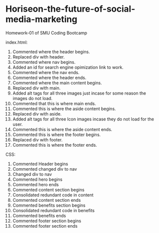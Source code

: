 # Horiseon-the-future-of-social-media-marketing
Homework-01 of SMU Coding Bootcamp

index.html: 

1. Commented where the header begins.
2. Replaced div with header.
3. Commented where nav begins.
4. Added an id for search engine opimization link to work.
5. Commented where the nav ends.
6. Commented where the header ends.
7. Commented where the main content begins.
8. Replaced div with main.
9. Added alt tags for all three images just incase for some reason the images do not load.
10. Commented that this is where main ends.
11. Commented this is where the aside content begins.
12. Replaced div with aside.
13. Added alt tags for all three Icon images incase they do not load for the user.
14. Commented this is where the aside content ends.
15. Commented this is where the footer begins.
16. Replaced div with footer.
17. Commented this is where the footer ends.



CSS:

1. Commented Header begins
2. Commented changed div to nav
3. Changed div to nav
4. Commented hero begins
5. Commented hero ends
6. Commented content section begins
7. Consolidated redundant code in content
8. Commented content section ends
9. Commented benefits section begins
10. Consolidated redundant code in benefits
11. Commented benefits ends
12. Commented footer section begins
13. Commented footer section ends

